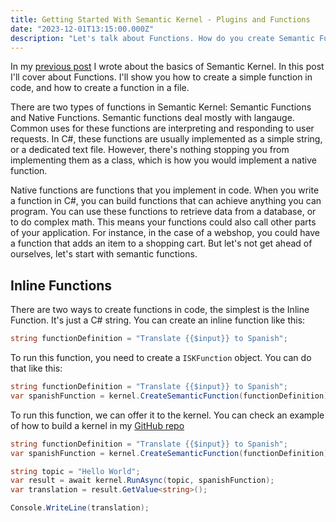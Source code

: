```yaml
---
title: Getting Started With Semantic Kernel - Plugins and Functions
date: "2023-12-01T13:15:00.000Z"
description: "Let's talk about Functions. How do you create Semantic Functions inline or in a file?"
---
```


In my [previous post][1] I wrote about the basics of Semantic Kernel. In this post I'll cover about Functions. I'll show you how to create a simple function in code, and how to create a function in a file.

There are two types of functions in Semantic Kernel: Semantic Functions and Native Functions. Semantic functions deal mostly with langauge. Common uses for these functions are interpreting and responding to user requests. In C#, these functions are usually implemented as a simple string, or a dedicated text file. However, there's nothing stopping you from implementing them as a class, which is how you would implement a native function.

Native functions are functions that you implement in code. When you write a function in C#, you can build functions that can achieve anything you can program. You can use these functions to retrieve data from a database, or to do complex math. This means your functions could also call other parts of your application. For instance, in the case of a webshop, you could have a function that adds an item to a shopping cart. But let's not get ahead of ourselves, let's start with semantic functions.

## Inline Functions
There are two ways to create functions in code, the simplest is the Inline Function. It's just a C# string. You can create an inline function like this:

```csharp
string functionDefinition = "Translate {{$input}} to Spanish";
```

To run this function, you need to create a `ISKFunction` object. You can do that like this:

```csharp
string functionDefinition = "Translate {{$input}} to Spanish";
var spanishFunction = kernel.CreateSemanticFunction(functionDefinition);
```

To run this function, we can offer it to the kernel. You can check an example of how to build a kernel in my [GitHub repo][2]

```csharp
string functionDefinition = "Translate {{$input}} to Spanish";
var spanishFunction = kernel.CreateSemanticFunction(functionDefinition);

string topic = "Hello World";
var result = await kernel.RunAsync(topic, spanishFunction);
var translation = result.GetValue<string>();

Console.WriteLine(translation);
```

[1]: ../semantic-kernel-getting-started/
[2]: https://github.com/MatthijsvdVeer/semantic-kernel/blob/main/examples/00-setting-up/notebook.ipynb
